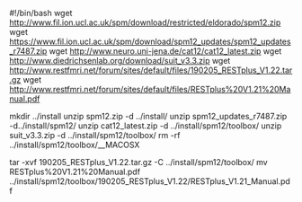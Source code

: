 #!/bin/bash
wget http://www.fil.ion.ucl.ac.uk/spm/download/restricted/eldorado/spm12.zip
wget https://www.fil.ion.ucl.ac.uk/spm/download/spm12_updates/spm12_updates_r7487.zip
wget http://www.neuro.uni-jena.de/cat12/cat12_latest.zip
wget http://www.diedrichsenlab.org/download/suit_v3.3.zip
wget http://www.restfmri.net/forum/sites/default/files/190205_RESTplus_V1.22.tar.gz
wget http://www.restfmri.net/forum/sites/default/files/RESTplus%20V1.21%20Manual.pdf

mkdir ../install
unzip spm12.zip -d ../install/
unzip  spm12_updates_r7487.zip  -d../install/spm12/
unzip cat12_latest.zip -d ../install/spm12/toolbox/
unzip suit_v3.3.zip -d ../install/spm12/toolbox/
rm -rf ../install/spm12/toolbox/__MACOSX

tar -xvf 190205_RESTplus_V1.22.tar.gz -C ../install/spm12/toolbox/
mv RESTplus%20V1.21%20Manual.pdf ../install/spm12/toolbox/190205_RESTplus_V1.22/RESTplus_V1.21_Manual.pdf
